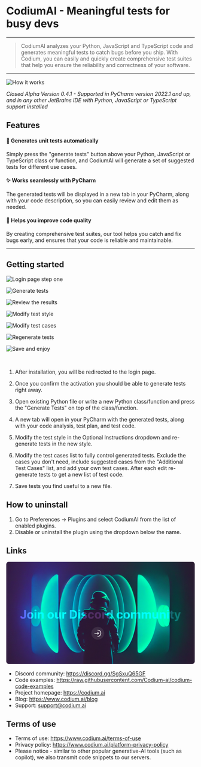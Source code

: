 # CodiumAI - Meaningful tests for busy devs

---

> CodiumAI analyzes your Python, JavaScript and TypeScript code and generates meaningful tests to catch bugs before you ship. With Codium, you can easily and quickly create comprehensive test suites that help you ensure the reliability and correctness of your software.

---

![How it works](https://raw.githubusercontent.com/Codium-ai/codiumai-jetbrains-release/main/media/docs/TestGeneration.gif)

_Closed Alpha Version 0.4.1 - Supported in PyCharm version 2022.1 and up, and in any other JetBrains IDE with Python, JavaScript or TypeScript support installed_

## Features

#### 🤖 Generates unit tests automatically

Simply press the "generate tests" button above your Python, JavaScript or TypeScript class or function, and CodiumAI will generate a set of suggested tests for different use cases.

#### ✨ Works seamlessly with PyCharm

The generated tests will be displayed in a new tab in your PyCharm, along with your code description, so you can easily review and edit them as needed.

#### 🚀 Helps you improve code quality

By creating comprehensive test suites, our tool helps you catch and fix bugs early, and ensures that your code is reliable and maintainable.

---

## Getting started

![Login page step one](https://raw.githubusercontent.com/Codium-ai/codiumai-jetbrains-release/main/media/docs/Step1.png)
<br>

![Generate tests](https://raw.githubusercontent.com/Codium-ai/codiumai-jetbrains-release/main/media/docs/Step2.png)
<br>

![Review the results](https://raw.githubusercontent.com/Codium-ai/codiumai-jetbrains-release/main/media/docs/Step3.png)
<br>

![Modify test style](https://raw.githubusercontent.com/Codium-ai/codiumai-jetbrains-release/main/media/docs/Step4.png)
<br>

![Modify test cases](https://raw.githubusercontent.com/Codium-ai/codiumai-jetbrains-release/main/media/docs/Step5.png)
<br>

![Regenerate tests](https://raw.githubusercontent.com/Codium-ai/codiumai-jetbrains-release/main/media/docs/Step6.png)
<br>

![Save and enjoy](https://raw.githubusercontent.com/Codium-ai/codiumai-jetbrains-release/main/media/docs/Step7.png)

<br>

1. After installation, you will be redirected to the login page.

2. Once you confirm the activation you should be able to generate tests right away.

3. Open existing Python file or write a new Python class/function and press the "Generate Tests" on top of the class/function.

4. A new tab will open in your PyCharm with the generated tests, along with your code analysis, test plan, and test code.

5. Modify the test style in the Optional Instructions dropdown and re-generate tests in the new style.

6. Modify the test cases list to fully control generated tests. Exclude the cases you don't need, include suggested cases from the "Additional Test Cases" list, and add your own test cases. After each edit re-generate tests to get a new list of test code.

7. Save tests you find useful to a new file.
   <br>

## How to uninstall

1. Go to Preferences -> Plugins and select CodiumAI from the list of enabled plugins.
2. Disable or uninstall the plugin using the dropdown below the name.

## Links

[![Join our Discord community](https://raw.githubusercontent.com/Codium-ai/codiumai-vscode-release/main/media/docs/Joincommunity.png)](https://discord.gg/SgSxuQ65GF)

- Discord community: https://discord.gg/SgSxuQ65GF
- Code examples: https://raw.githubusercontent.com/Codium-ai/codium-code-examples
- Project homepage: https://codium.ai
- Blog: https://www.codium.ai/blog
- Support: support@codium.ai

## Terms of use

- Terms of use: https://www.codium.ai/terms-of-use
- Privacy policy: https://www.codium.ai/platform-privacy-policy
- Please notice - similar to other popular generative-AI tools (such as copilot), we also transmit code snippets to our servers.
